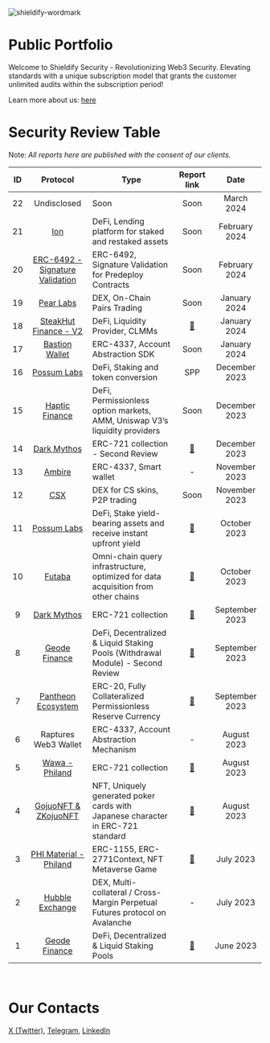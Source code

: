 ![shieldify-wordmark](https://github.com/shieldify-security/audits-portfolio/assets/133656516/dd670172-77be-4486-b9a4-d05437b3015a)

# Public Portfolio

Welcome to Shieldify Security - Revolutionizing Web3 Security. Elevating standards with a unique subscription model that grants the customer unlimited audits within the subscription period!

Learn more about us: [here](https://shieldify.org/)

# Security Review Table

Note: _All reports here are published with the consent of our clients._

| ID  |                                  Protocol                                  | Type                                                                              |                     Report link                      |      Date      |
| :-: | :------------------------------------------------------------------------: | --------------------------------------------------------------------------------- | :--------------------------------------------------: | :------------: |
| 22  |                                Undisclosed                                 | Soon                                                                              |                         Soon                         |   March 2024   |
| 21  |                       [Ion](https://ionprotocol.io/)                       | DeFi, Lending platform for staked and restaked assets                             |                         Soon                         | February 2024  |
| 20  | [ERC-6492 - Signature Validation](https://eips.ethereum.org/EIPS/eip-6492) | ERC-6492, Signature Validation for Predeploy Contracts                            |                         Soon                         | February 2024  |
| 19  |                   [Pear Labs](https://www.pear.garden/)                    | DEX, On-Chain Pairs Trading                                                       |                         Soon                         |  January 2024  |
| 18  |           [SteakHut Finance - V2](https://www.steakhut.finance/)           | DeFi, Liquidity Provider, CLMMs                                                   |      [📄](reports/SteakHut-Security-Review.pdf)      |  January 2024  |
| 17  |                [Bastion Wallet](https://bastionwallet.io/)                 | ERC-4337, Account Abstraction SDK                                                 |                         Soon                         |  January 2024  |
| 16  |                 [Possum Labs](https://www.possumlabs.io/)                  | DeFi, Staking and token conversion                                                |                         SPP                          | December 2023  |
| 15  |                 [Haptic Finance](https://haptic.finance/)                  | DeFi, Permissionless option markets, AMM, Uniswap V3’s liquidity providers        |                         Soon                         | December 2023  |
| 14  |                  [Dark Mythos](https://dark-mythos.com/)                   | ERC-721 collection - Second Review                                                | [📄](reports/DarkMythos-Second-Security-Review.pdf)  | December 2023  |
| 13  |                     [Ambire](https://www.ambire.com/)                      | ERC-4337, Smart wallet                                                            |                          -                           | November 2023  |
| 12  |                        [CSX](https://stage.csx.gg/)                        | DEX for CS skins, P2P trading                                                     |                         Soon                         | November 2023  |
| 11  |                 [Possum Labs](https://www.possumlabs.io/)                  | DeFi, Stake yield-bearing assets and receive instant upfront yield                |     [📄](reports/PossumLabs-Security-Review.pdf)     |  October 2023  |
| 10  |                       [Futaba](https://futaba.dev/)                        | Omni-chain query infrastructure, optimized for data acquisition from other chains |       [📄](reports/Futaba-Security-Review.pdf)       |  October 2023  |
|  9  |                  [Dark Mythos](https://dark-mythos.com/)                   | ERC-721 collection                                                                |     [📄](reports/DarkMythos-Security-Review.pdf)     | September 2023 |
|  8  |                   [Geode Finance](https://www.geode.fi/)                   | DeFi, Decentralized & Liquid Staking Pools (Withdrawal Module) - Second Review    |  [📄](reports/GeodeFinance-WM-Security-Review.pdf)   | September 2023 |
|  7  |   [Pantheon Ecosystem](https://pantheon-ecosystem.gitbook.io/pantheon/)    | ERC-20, Fully Collateralized Permissionless Reserve Currency                      | [📄](reports/PantheonEcosystem-Security-Review.pdf)  | September 2023 |
|  6  |                            Raptures Web3 Wallet                            | ERC-4337, Account Abstraction Mechanism                                           |                          -                           |  August 2023   |
|  5  |                [Wawa - Philand](https://wawa.philand.xyz/)                 | ERC-721 collection                                                                |        [📄](reports/Wawa-Security-Review.pdf)        |  August 2023   |
|  4  |                [GojuoNFT & ZKojuoNFT](https://gojuonft.io/)                | NFT, Uniquely generated poker cards with Japanese character in ERC-721 standard   | [📄](reports/GojuoNFT-ZKojuoNFT-Security-Review.pdf) |  August 2023   |
|  3  |               [PHI Material - Philand](https://philand.xyz/)               | ERC-1155, ERC-2771Context, NFT Metaverse Game                                     |    [📄](reports/PHIMaterial-Security-Review.pdf)     |   July 2023    |
|  2  |                [Hubble Exchange](https://hubble.exchange/)                 | DEX, Multi-collateral / Cross-Margin Perpetual Futures protocol on Avalanche      |                          -                           |   July 2023    |
|  1  |                   [Geode Finance](https://www.geode.fi/)                   | DeFi, Decentralized & Liquid Staking Pools                                        |    [📄](reports/GeodeFinance-Security-Review.pdf)    |   June 2023    |

<br>

# Our Contacts

[X (Twitter)](https://twitter.com/ShieldifySec),
[Telegram](https://telegram.me/researcherShieldify),
[LinkedIn](https://www.linkedin.com/company/shieldify-security/)
